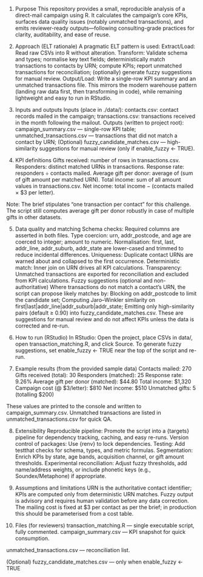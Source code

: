 1. Purpose
This repository provides a small, reproducible analysis of a direct-mail campaign using R. It calculates the campaign’s core KPIs, surfaces data quality issues (notably unmatched transactions), and emits reviewer-ready outputs—following consulting-grade practices for clarity, auditability, and ease of reuse.

2. Approach (ELT rationale)
A pragmatic ELT pattern is used:
Extract/Load: Read raw CSVs into R without alteration.
Transform: Validate schema and types; normalise key text fields; deterministically match transactions to contacts by URN; compute KPIs; report unmatched transactions for reconciliation; (optionally) generate fuzzy suggestions for manual review.
Output/Load: Write a single-row KPI summary and an unmatched transactions file.
This mirrors the modern warehouse pattern (landing raw data first, then transforming in code), while remaining lightweight and easy to run in RStudio.

3. Inputs and outputs
Inputs (place in ./data/):
contacts.csv: contact records mailed in the campaign;
transactions.csv: transactions received in the month following the mailout.
Outputs (written to project root):
campaign_summary.csv — single-row KPI table;
unmatched_transactions.csv — transactions that did not match a contact by URN;
(Optional) fuzzy_candidate_matches.csv — high-similarity suggestions for manual review (only if enable_fuzzy <- TRUE).

4. KPI definitions
Gifts received: number of rows in transactions.csv.
Responders: distinct matched URNs in transactions.
Response rate: responders ÷ contacts mailed.
Average gift per donor: average of (sum of gift amount per matched URN).
Total income: sum of all amount values in transactions.csv.
Net income: total income − (contacts mailed × $3 per letter).

Note: The brief stipulates “one transaction per contact” for this challenge. The script still computes average gift per donor robustly in case of multiple gifts in other datasets.

5. Data quality and matching
Schema checks: Required columns are asserted in both files.
Type coercion: urn, addr_postcode, and age are coerced to integer; amount to numeric.
Normalisation: first, last, addr_line, addr_suburb, addr_state are lower-cased and trimmed to reduce incidental differences.
Uniqueness: Duplicate contact URNs are warned about and collapsed to the first occurrence.
Deterministic match: Inner join on URN drives all KPI calculations.
Transparency: Unmatched transactions are exported for reconciliation and excluded from KPI calculations.
Fuzzy suggestions (optional and non-authoritative)
Where transactions do not match a contact’s URN, the script can propose likely matches by:
Blocking on addr_postcode to limit the candidate set;
Computing Jaro–Winkler similarity on first|last|addr_line|addr_suburb|addr_state;
Emitting only high-similarity pairs (default ≥ 0.90) into fuzzy_candidate_matches.csv.
These are suggestions for manual review and do not affect KPIs unless the data is corrected and re-run.

6. How to run (RStudio)
   In RStudio:
Open the project, place CSVs in data/, open transaction_matching.R, and click Source.
To generate fuzzy suggestions, set enable_fuzzy <- TRUE near the top of the script and re-run.

7. Example results (from the provided sample data)
Contacts mailed: 270
Gifts received (total): 30
Responders (matched): 25
Response rate: 9.26%
Average gift per donor (matched): $44.80
Total income: $1,320
Campaign cost (@ $3/letter): $810
Net income: $510
Unmatched gifts: 5 (totalling $200)

These values are printed to the console and written to campaign_summary.csv.
Unmatched transactions are listed in unmatched_transactions.csv for quick QA.

8. Extensibility
Reproducible pipeline: Promote the script into a {targets} pipeline for dependency tracking, caching, and easy re-runs.
Version control of packages: Use {renv} to lock dependencies.
Testing: Add testthat checks for schema, types, and metric formulas.
Segmentation: Enrich KPIs by state, age bands, acquisition channel, or gift amount thresholds.
Experimental reconciliation: Adjust fuzzy thresholds, add name/address weights, or include phonetic keys (e.g., Soundex/Metaphone) if appropriate.

9. Assumptions and limitations
URN is the authoritative contact identifier; KPIs are computed only from deterministic URN matches.
Fuzzy output is advisory and requires human validation before any data correction.
The mailing cost is fixed at $3 per contact as per the brief; in production this should be parameterised from a cost table.

10. Files (for reviewers)
transaction_matching.R — single executable script, fully commented.
campaign_summary.csv — KPI snapshot for quick consumption.

unmatched_transactions.csv — reconciliation list.

(Optional) fuzzy_candidate_matches.csv — only when enable_fuzzy <- TRUE
